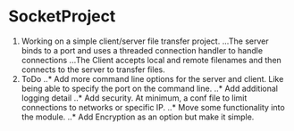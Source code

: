 # SocketProject

1. Working on a simple client/server file transfer project.
...The server binds to a port and uses a threaded connection handler to handle connections
...The Client accepts local and remote filenames and then connects to the server to transfer files.
2. ToDo
..* Add more command line options for the server and client. Like being able to specify the port on the command line.
..* Add additional logging detail
..* Add security. At minimum, a conf file to limit connections to networks or specific IP.
..* Move some functionality into the module.
..* Add Encryption as an option but make it simple.

